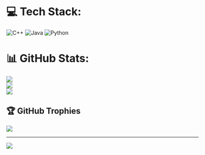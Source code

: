 
# 💻 Tech Stack:
![C++](https://img.shields.io/badge/c++-%2300599C.svg?style=for-the-badge&logo=c%2B%2B&logoColor=white) ![Java](https://img.shields.io/badge/java-%23ED8B00.svg?style=for-the-badge&logo=openjdk&logoColor=white) ![Python](https://img.shields.io/badge/python-3670A0?style=for-the-badge&logo=python&logoColor=ffdd54)
# 📊 GitHub Stats:
![](https://github-readme-stats.vercel.app/api?username=radwasayed77&theme=material-palenight&hide_border=false&include_all_commits=false&count_private=false)<br/>
![](https://nirzak-streak-stats.vercel.app/?user=radwasayed77&theme=material-palenight&hide_border=false)<br/>
![](https://github-readme-stats.vercel.app/api/top-langs/?username=radwasayed77&theme=material-palenight&hide_border=false&include_all_commits=false&count_private=false&layout=compact)

## 🏆 GitHub Trophies
![](https://github-profile-trophy.vercel.app/?username=radwasayed77&theme=radical&no-frame=false&no-bg=true&margin-w=4)

---
[![](https://visitcount.itsvg.in/api?id=radwasayed77&icon=0&color=0)](https://visitcount.itsvg.in)

<!-- Proudly created with GPRM ( https://gprm.itsvg.in ) -->
